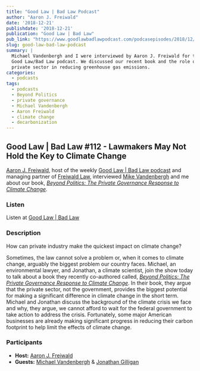 ```yaml
---
title: "Good Law | Bad Law Podcast"
author: "Aaron J. Freiwald"
date: '2018-12-21'
publishdate: '2018-12-21'
publication: "Good Law | Bad Law"
pub_link: "https://www.goodlawbadlawpodcast.com/podcasepisodes/2018/12/21/good-law-bad-law-112-lawmakers-may-not-hold-the-key-to-climate-change-w-michael-vandenbergh-amp-jonathan-gilligan"
slug: good-law-bad-law-podcast
summary: |
  Michael Vandenbergh and I were interviewed by Aaron J. Freiwald for the
  Good Law/Bad Law podcast. We discussed our recent book and the role of the
  private sector in reducing greenhouse gas emissions.
categories:
  - podcasts
tags:
  - podcasts
  - Beyond Politics
  - private governance
  - Michael Vandenbergh
  - Aaron Freiwald
  - climate change
  - decarbonization
---
```

## Good Law | Bad Law #112 - Lawmakers May Not Hold the Key to Climate Change

[Aaron J. Freiwald](https://www.freiwaldlaw.com/attorney/aaron-j-freiwald), 
host of the weekly
[Good Law | Bad Law podcast](https://www.goodlawbadlawpodcast.com/) 
and managing partner of [Freiwald Law](https://www.freiwaldlaw.com),
interviewed 
[Mike Vandenbergh](https://law.vanderbilt.edu/bio/michael-vandenbergh) 
and me about our book,
[_Beyond Politics: The Private Governance Response to Climate Change_](https://beyondpoliticsbook.com).


### Listen

Listen at 
[Good Law | Bad Law](https://www.goodlawbadlawpodcast.com/podcasepisodes/2018/12/21/good-law-bad-law-112-lawmakers-may-not-hold-the-key-to-climate-change-w-michael-vandenbergh-amp-jonathan-gilligan)

### Description

How can private industry make the quickest impact on climate change?

Sometimes, the law cannot solve a problem or, when it comes to climate change, 
arguably the biggest problem our country faces.  Michael, an environmental lawyer, 
and Jonathan, a climate scientist, join the show today to talk about a book they 
recently co-authored called, 
[_Beyond Politics: The Private Governance Response to Climate Change_](https://beyondpoliticsbook.com). 
In their book, they argue that the private sector, not the government, provides 
the biggest potential for making a significant difference in climate change in 
the short term. Michael and Jonathan discuss the background of the climate crisis 
we face and why, they argue, we cannot afford to wait for the federal government 
to take action to address the crisis.  Fortunately, some major American businesses 
are already making significant progress in reducing their carbon footprint to help 
limit the effects of climate change.

### Participants

* **Host:** [Aaron J. Freiwald](https://www.freiwaldlaw.com/attorney/aaron-j-freiwald)
* **Guests:** 
  [Michael Vandenbergh](https://law.vanderbilt.edu/bio/michael-vandenbergh) & 
  [Jonathan Gilligan](https://www.jonathangilligan.org)

